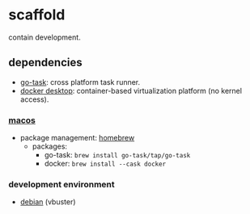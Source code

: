 scaffold
========

contain development.

## dependencies

* [go-task](https://taskfile.dev/#/): cross platform task runner.
* [docker desktop](https://docs.docker.com/): container-based virtualization platform (no kernel access).

### [macos](https://support.apple.com/guide/mac-help/welcome/mac)

* package management: [homebrew](https://docs.brew.sh/)
  * packages:
      *  go-task: `brew install go-task/tap/go-task`
      *  docker: `brew install --cask docker`

### development environment

* [debian](https://www.debian.org/doc/) (vbuster)
